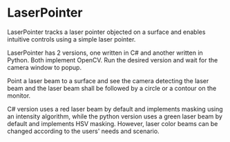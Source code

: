 # LaserPointer
LaserPointer tracks a laser pointer objected on a surface and enables intuitive controls using a simple laser pointer.


LaserPointer has 2 versions, one written in C# and another written in Python. Both implement OpenCV.
Run the desired version and wait for the camera window to popup.

Point a laser beam to a surface and see the camera detecting the laser beam and the laser beam shall be followed by a 
circle or a contour on the monitor.

C# version uses a red laser beam by default and implements masking using an intensity algorithm, while
the python version uses a green laser beam by default and implements HSV masking. However, laser color beams can be changed 
according to the users' needs and scenario.
